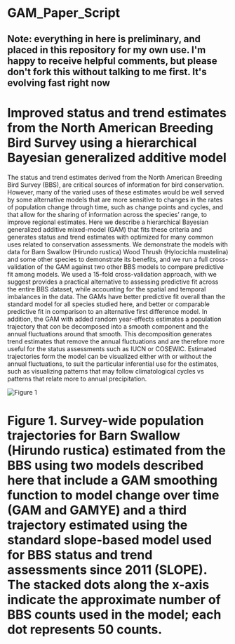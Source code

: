 # GAM_Paper_Script
## Note: everything in here is preliminary, and placed in this repository for my own use. I'm happy to receive helpful comments, but please don't fork this without talking to me first. It's evolving fast right now


# Improved status and trend estimates from the North American Breeding Bird Survey using a hierarchical Bayesian generalized additive model

The status and trend estimates derived from the North American Breeding Bird Survey (BBS), are critical sources of information for bird conservation. However, many of the varied uses of these estimates would be well served by some alternative models that are more sensitive to changes in the rates of population change through time, such as change points and cycles, and that allow for the sharing of information across the species’ range, to improve regional estimates. Here we describe a hierarchical Bayesian generalized additive mixed-model (GAM) that fits these criteria and generates status and trend estimates with optimized for many common uses related to conservation assessments. We demonstrate the models with data for Barn Swallow (Hirundo rustica) Wood Thrush (Hylocichla mustelina) and some other species to demonstrate its benefits, and we run a full cross-validation of the GAM against two other BBS models to compare predictive fit among models. We used a 15-fold cross-validation approach, with we suggest provides a practical alternative to assessing predictive fit across the entire BBS dataset, while accounting for the spatial and temporal imbalances in the data. The GAMs have better predictive fit overall than the standard model for all species studied here, and better or comparable predictive fit in comparison to an alternative first difference model. In addition, the GAM with added random year-effects estimates a population trajectory that con be decomposed into a smooth component and the annual fluctuations around that smooth. This decomposition generates trend estimates that remove the annual fluctuations and are therefore more useful for the status assessments such as IUCN or COSEWIC. Estimated trajectories form the model can be visualized either with or without the annual fluctuations, to suit the particular inferential use for the estimates, such as visualizing patterns that may follow climatological cycles vs patterns that relate more to annual precipitation. 

![Figure 1](https://github.com/AdamCSmithCWS/GAM_Paper_Script/master/Figures/Fig_1.png)

# Figure 1. Survey-wide population trajectories for Barn Swallow (Hirundo rustica) estimated from the BBS using two models described here that include a GAM smoothing function to model change over time (GAM and GAMYE) and a third trajectory estimated using the standard slope-based model used for BBS status and trend assessments since 2011 (SLOPE). The stacked dots along the x-axis indicate the approximate number of BBS counts used in the model; each dot represents 50 counts.
